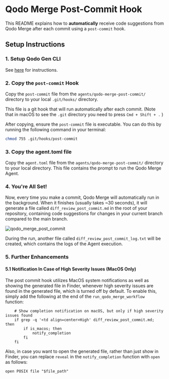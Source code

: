 # Qodo Merge Post-Commit Hook

This README explains how to **automatically** receive code suggestions from Qodo Merge after each commit using a `post-commit` hook.

## Setup Instructions

### 1. Setup Qodo Gen CLI

See [here](https://github.com/qodo-ai/qodo-gen-cli?tab=readme-ov-file#installation) for instructions.


### 2. Copy the `post-commit` Hook

Copy the `post-commit` file from the `agents/qodo-merge-post-commit/` directory to your local `.git/hooks/` directory. 

This file is a git hook that will run automatically after each commit.
(Note that in macOS to see the `.git` directory you need to press `Cmd + Shift + .` )

After copying, ensure the `post-commit` file is executable. You can do this by running the following command in your terminal:

```bash
chmod 755 .git/hooks/post-commit
```

### 3. Copy the agent.toml file

Copy the `agent.toml` file from the `agents/qodo-merge-post-commit/` directory to your local directory. This file contains the prompt to run the Qodo Merge Agent.


### 4. You're All Set!

Now, every time you make a commit, Qodo Merge will automatically run in the background. When it finishes (usually takes ~30 seconds), it will generate a file called `diff_review_post_commit.md` in the root of your repository, containing code suggestions for changes in your current branch compared to the main branch.

![qodo_merge_post_commit](https://codium.ai/images/pr_agent/qodo_merge_post_commit.png)


During the run, another file called `diff_review_post_commit_log.txt` will be created, which contains the logs of the Agent execution.

### 5. Further Enhancements

#### 5.1 Notification In Case of High Severity Issues (MacOS Only)

The post commit hook utilizes MacOS system notifications as well as showing the generated file in Finder, whenever high severity issues are found in the generated file, 
which is turned off by default.
To enable this, simply add the following at the end of the `run_qodo_merge_workflow` function:

```angular2html
    # Show completion notification on macOS, but only if high severity issues found
    if grep -q '<td align=center>High' diff_review_post_commit.md; then
        if is_macos; then
            notify_completion
        fi
    fi
```

Also, in case you want to open the generated file, rather than just show in Finder, you can replace `reveal` in the `notify_completion` function with `open` as follows:
```angular2html
open POSIX file "$file_path"
```
